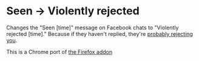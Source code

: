 # Seen -> Violently rejected

Changes the "Seen [time]" message on Facebook chats to "Violently rejected
[time]." Because if they haven't replied, they're 
[probably rejecting you](http://www.dailycal.org/2014/02/07/breeding-tech-elite/).

This is a Chrome port of [the Firefox addon](https://github.com/achalddave/Seen-Rejected)
